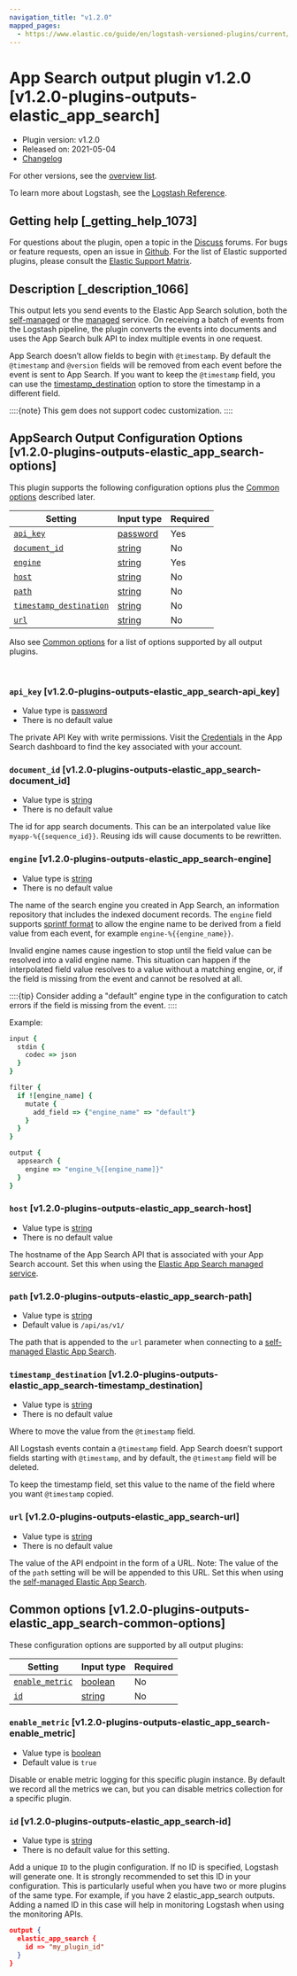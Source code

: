 ```yaml
---
navigation_title: "v1.2.0"
mapped_pages:
  - https://www.elastic.co/guide/en/logstash-versioned-plugins/current/v1.2.0-plugins-outputs-elastic_app_search.html
---
```


# App Search output plugin v1.2.0 [v1.2.0-plugins-outputs-elastic_app_search]


* Plugin version: v1.2.0
* Released on: 2021-05-04
* [Changelog](https://github.com/logstash-plugins/logstash-output-elastic_app_search/blob/v1.2.0/CHANGELOG.md)

For other versions, see the [overview list](output-elastic_app_search-index.md).

To learn more about Logstash, see the [Logstash Reference](logstash://reference/index.md).

## Getting help [_getting_help_1073]

For questions about the plugin, open a topic in the [Discuss](http://discuss.elastic.co) forums. For bugs or feature requests, open an issue in [Github](https://github.com/logstash-plugins/logstash-output-elastic_app_search). For the list of Elastic supported plugins, please consult the [Elastic Support Matrix](https://www.elastic.co/support/matrix#matrix_logstash_plugins).


## Description [_description_1066]

This output lets you send events to the Elastic App Search solution, both the [self-managed](https://www.elastic.co/downloads/app-search) or the [managed](https://www.elastic.co/cloud/app-search-service) service. On receiving a batch of events from the Logstash pipeline, the plugin converts the events into documents and uses the App Search bulk API to index multiple events in one request.

App Search doesn’t allow fields to begin with `@timestamp`. By default the `@timestamp` and `@version` fields will be removed from each event before the event is sent to App Search. If you want to keep the `@timestamp` field, you can use the [timestamp_destination](v1-2-0-plugins-outputs-elastic_app_search.md#v1.2.0-plugins-outputs-elastic_app_search-timestamp_destination) option to store the timestamp in a different field.

::::{note}
This gem does not support codec customization.
::::



## AppSearch Output Configuration Options [v1.2.0-plugins-outputs-elastic_app_search-options]

This plugin supports the following configuration options plus the [Common options](v1-2-0-plugins-outputs-elastic_app_search.md#v1.2.0-plugins-outputs-elastic_app_search-common-options) described later.

| Setting | Input type | Required |
| --- | --- | --- |
| [`api_key`](v1-2-0-plugins-outputs-elastic_app_search.md#v1.2.0-plugins-outputs-elastic_app_search-api_key) | [password](logstash://reference/configuration-file-structure.md#password) | Yes |
| [`document_id`](v1-2-0-plugins-outputs-elastic_app_search.md#v1.2.0-plugins-outputs-elastic_app_search-document_id) | [string](logstash://reference/configuration-file-structure.md#string) | No |
| [`engine`](v1-2-0-plugins-outputs-elastic_app_search.md#v1.2.0-plugins-outputs-elastic_app_search-engine) | [string](logstash://reference/configuration-file-structure.md#string) | Yes |
| [`host`](v1-2-0-plugins-outputs-elastic_app_search.md#v1.2.0-plugins-outputs-elastic_app_search-host) | [string](logstash://reference/configuration-file-structure.md#string) | No |
| [`path`](v1-2-0-plugins-outputs-elastic_app_search.md#v1.2.0-plugins-outputs-elastic_app_search-path) | [string](logstash://reference/configuration-file-structure.md#string) | No |
| [`timestamp_destination`](v1-2-0-plugins-outputs-elastic_app_search.md#v1.2.0-plugins-outputs-elastic_app_search-timestamp_destination) | [string](logstash://reference/configuration-file-structure.md#string) | No |
| [`url`](v1-2-0-plugins-outputs-elastic_app_search.md#v1.2.0-plugins-outputs-elastic_app_search-url) | [string](logstash://reference/configuration-file-structure.md#string) | No |

Also see [Common options](v1-2-0-plugins-outputs-elastic_app_search.md#v1.2.0-plugins-outputs-elastic_app_search-common-options) for a list of options supported by all output plugins.

 

### `api_key` [v1.2.0-plugins-outputs-elastic_app_search-api_key]

* Value type is [password](logstash://reference/configuration-file-structure.md#password)
* There is no default value

The private API Key with write permissions. Visit the [Credentials](https://app.swiftype.com/as/credentials) in the App Search dashboard to find the key associated with your account.


### `document_id` [v1.2.0-plugins-outputs-elastic_app_search-document_id]

* Value type is [string](logstash://reference/configuration-file-structure.md#string)
* There is no default value

The id for app search documents. This can be an interpolated value like `myapp-%{{sequence_id}}`. Reusing ids will cause documents to be rewritten.


### `engine` [v1.2.0-plugins-outputs-elastic_app_search-engine]

* Value type is [string](logstash://reference/configuration-file-structure.md#string)
* There is no default value

The name of the search engine you created in App Search, an information repository that includes the indexed document records. The `engine` field supports [sprintf format](logstash://reference/event-dependent-configuration.md#sprintf) to allow the engine name to be derived from a field value from each event, for example `engine-%{{engine_name}}`.

Invalid engine names cause ingestion to stop until the field value can be resolved into a valid engine name. This situation can happen if the interpolated field value resolves to a value without a matching engine, or, if the field is missing from the event and cannot be resolved at all.

::::{tip}
Consider adding a "default" engine type in the configuration to catch errors if the field is missing from the event.
::::


Example:

```ruby
input {
  stdin {
    codec => json
  }
}

filter {
  if ![engine_name] {
    mutate {
      add_field => {"engine_name" => "default"}
    }
  }
}

output {
  appsearch {
    engine => "engine_%{[engine_name]}"
  }
}
```


### `host` [v1.2.0-plugins-outputs-elastic_app_search-host]

* Value type is [string](logstash://reference/configuration-file-structure.md#string)
* There is no default value

The hostname of the App Search API that is associated with your App Search account. Set this when using the [Elastic App Search managed service](https://www.elastic.co/cloud/app-search-service).


### `path` [v1.2.0-plugins-outputs-elastic_app_search-path]

* Value type is [string](logstash://reference/configuration-file-structure.md#string)
* Default value is `/api/as/v1/`

The path that is appended to the `url` parameter when connecting to a [self-managed Elastic App Search](https://www.elastic.co/downloads/app-search).


### `timestamp_destination` [v1.2.0-plugins-outputs-elastic_app_search-timestamp_destination]

* Value type is [string](logstash://reference/configuration-file-structure.md#string)
* There is no default value

Where to move the value from the `@timestamp` field.

All Logstash events contain a `@timestamp` field. App Search doesn’t support fields starting with `@timestamp`, and by default, the `@timestamp` field will be deleted.

To keep the timestamp field, set this value to the name of the field where you want `@timestamp` copied.


### `url` [v1.2.0-plugins-outputs-elastic_app_search-url]

* Value type is [string](logstash://reference/configuration-file-structure.md#string)
* There is no default value

The value of the API endpoint in the form of a URL. Note: The value of the of the `path` setting will be will be appended to this URL. Set this when using the [self-managed Elastic App Search](https://www.elastic.co/downloads/app-search).



## Common options [v1.2.0-plugins-outputs-elastic_app_search-common-options]

These configuration options are supported by all output plugins:

| Setting | Input type | Required |
| --- | --- | --- |
| [`enable_metric`](v1-2-0-plugins-outputs-elastic_app_search.md#v1.2.0-plugins-outputs-elastic_app_search-enable_metric) | [boolean](logstash://reference/configuration-file-structure.md#boolean) | No |
| [`id`](v1-2-0-plugins-outputs-elastic_app_search.md#v1.2.0-plugins-outputs-elastic_app_search-id) | [string](logstash://reference/configuration-file-structure.md#string) | No |

### `enable_metric` [v1.2.0-plugins-outputs-elastic_app_search-enable_metric]

* Value type is [boolean](logstash://reference/configuration-file-structure.md#boolean)
* Default value is `true`

Disable or enable metric logging for this specific plugin instance. By default we record all the metrics we can, but you can disable metrics collection for a specific plugin.


### `id` [v1.2.0-plugins-outputs-elastic_app_search-id]

* Value type is [string](logstash://reference/configuration-file-structure.md#string)
* There is no default value for this setting.

Add a unique `ID` to the plugin configuration. If no ID is specified, Logstash will generate one. It is strongly recommended to set this ID in your configuration. This is particularly useful when you have two or more plugins of the same type. For example, if you have 2 elastic_app_search outputs. Adding a named ID in this case will help in monitoring Logstash when using the monitoring APIs.

```json
output {
  elastic_app_search {
    id => "my_plugin_id"
  }
}
```




